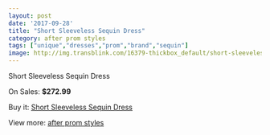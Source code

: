 ```yaml
---
layout: post
date: '2017-09-28'
title: "Short Sleeveless Sequin Dress"
category: after prom styles
tags: ["unique","dresses","prom","brand","sequin"]
image: http://img.transblink.com/16379-thickbox_default/short-sleeveless-sequin-dress.jpg
---
```

Short Sleeveless Sequin Dress

On Sales: **$272.99**
<a href="https://www.transblink.com/en/after-prom-styles/5180-short-sleeveless-sequin-dress.html"><amp-img layout="responsive" width="600" height="600" src="//img.transblink.com/16379-thickbox_default/short-sleeveless-sequin-dress.jpg" alt="Short Sleeveless Sequin Dress 0" /></a>
<a href="https://www.transblink.com/en/after-prom-styles/5180-short-sleeveless-sequin-dress.html"><amp-img layout="responsive" width="600" height="600" src="//img.transblink.com/16383-thickbox_default/short-sleeveless-sequin-dress.jpg" alt="Short Sleeveless Sequin Dress 1" /></a>
<a href="https://www.transblink.com/en/after-prom-styles/5180-short-sleeveless-sequin-dress.html"><amp-img layout="responsive" width="600" height="600" src="//img.transblink.com/16382-thickbox_default/short-sleeveless-sequin-dress.jpg" alt="Short Sleeveless Sequin Dress 2" /></a>
<a href="https://www.transblink.com/en/after-prom-styles/5180-short-sleeveless-sequin-dress.html"><amp-img layout="responsive" width="600" height="600" src="//img.transblink.com/16381-thickbox_default/short-sleeveless-sequin-dress.jpg" alt="Short Sleeveless Sequin Dress 3" /></a>
<a href="https://www.transblink.com/en/after-prom-styles/5180-short-sleeveless-sequin-dress.html"><amp-img layout="responsive" width="600" height="600" src="//img.transblink.com/16380-thickbox_default/short-sleeveless-sequin-dress.jpg" alt="Short Sleeveless Sequin Dress 4" /></a>

Buy it: [Short Sleeveless Sequin Dress](https://www.transblink.com/en/after-prom-styles/5180-short-sleeveless-sequin-dress.html "Short Sleeveless Sequin Dress")

View more: [after prom styles](https://www.transblink.com/en/55-after-prom-styles "after prom styles")